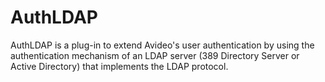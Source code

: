 # AuthLDAP
AuthLDAP is a plug-in to extend Avideo's user authentication by using the authentication mechanism of an LDAP server (389 Directory Server or Active Directory) that implements the LDAP protocol.
